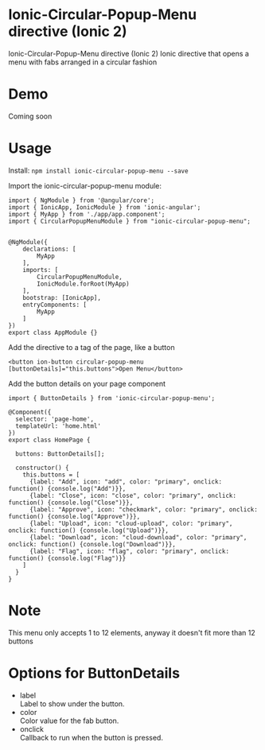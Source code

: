 # Ionic-Circular-Popup-Menu directive (Ionic 2)

Ionic-Circular-Popup-Menu directive (Ionic 2)
Ionic directive that opens a menu with fabs arranged in a circular fashion

# Demo

Coming soon

# Usage

Install: `npm install ionic-circular-popup-menu --save`

Import the ionic-circular-popup-menu module:

```
import { NgModule } from '@angular/core';
import { IonicApp, IonicModule } from 'ionic-angular';
import { MyApp } from './app/app.component';
import { CircularPopupMenuModule } from "ionic-circular-popup-menu";


@NgModule({
    declarations: [
        MyApp
    ],
    imports: [
        CircularPopupMenuModule,
        IonicModule.forRoot(MyApp)
    ],
    bootstrap: [IonicApp],
    entryComponents: [
        MyApp
    ]
})
export class AppModule {}
```

Add the directive to a tag of the page, like a button

```
<button ion-button circular-popup-menu [buttonDetails]="this.buttons">Open Menu</button>
```

Add the button details on your page component

```
import { ButtonDetails } from 'ionic-circular-popup-menu';
      
@Component({
  selector: 'page-home',
  templateUrl: 'home.html'
})
export class HomePage {

  buttons: ButtonDetails[];

  constructor() { 
    this.buttons = [
      {label: "Add", icon: "add", color: "primary", onclick: function() {console.log("Add")}},
      {label: "Close", icon: "close", color: "primary", onclick: function() {console.log("Close")}},
      {label: "Approve", icon: "checkmark", color: "primary", onclick: function() {console.log("Approve")}},
      {label: "Upload", icon: "cloud-upload", color: "primary", onclick: function() {console.log("Upload")}},
      {label: "Download", icon: "cloud-download", color: "primary", onclick: function() {console.log("Download")}},
      {label: "Flag", icon: "flag", color: "primary", onclick: function() {console.log("Flag")}}
    ]
  }
}
```

# Note

This menu only accepts 1 to 12 elements, anyway it doesn't fit more than 12 buttons


# Options for ButtonDetails

* label    
Label to show under the button.
* color    
Color value for the fab button.
* onclick    
Callback to run when the button is pressed.